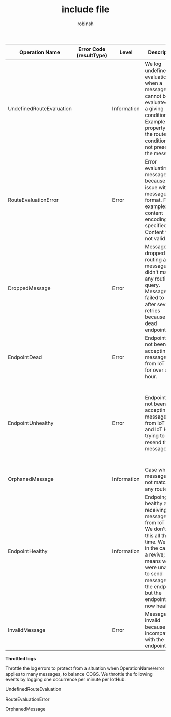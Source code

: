 ﻿---
 title: include file
 description: include file
 services: iot-hub
 author: robinsh
 ms.service: iot-hub
 ms.topic: include
 ms.date: 04/24/2020
 ms.author: robinsh
 ms.custom: include file
---

<!-- operation names for the diag logs for IoT Hub -->


|Operation Name|Error Code (resultType)|Level|Description|Notes|
|------------- |----------|-----|-----------|--------|
|UndefinedRouteEvaluation |   |Information|We log undefined evaluation when a message cannot be evaluated with a giving condition. Example = a property on the route condition is not present in the message.|  |
|RouteEvaluationError|  |Error|Error evaluating message because of an issue with the message format. For example: content encoding not specified. Content type not valid.|This one has many sub-events in the spec doc. For example: routeEvaluationError-Content encoding not specified. routeEvaluationError-ContentType not valid. When this event is logged, we log the exception information with it, which can provide more information for the customer on why the evaluation failed. Examples: Content encoding is not specified in system properties. Error in $body query. Expecting a tags/desired/reported.|
|DroppedMessage|   |Error|Message dropped by routing as message didn't match any routing query. Message failed to send after several retries because of dead endpoint.|   |
|EndpointDead|   |Error|Endpoint has not been accepting messages from IoT Hub for over am hour.|   |
|EndpointUnhealthy|   |Error|Endpoint has not been accepting messages from IoT Hub and IoT Hub is trying to resend the messages.|This one has many sub-events in the spec doc. For example: <br>Endpointunhealthy-internalServerError<br>endpointUnhealthy-authorization error<br>Failure kind (result description field in diagnostic logs) is displayed in the error message, and it comes from the exception message when delivering messages to **an endpoint fails** *failing endpoint?*. For example, for a service bus that ran out of space I got this repro: <br>{ "time": "2019-12-12T03:25:14Z", "resourceId": "/SUBSCRIPTIONS/91D12660-3DEC-467A-BE2A-213B5544DDC0/RESOURCEGROUPS/JUAN-TEST/PROVIDERS/MICROSOFT.DEVICES/IOTHUBS/JUANHUB1", "operationName": "endpointUnhealthy", "category": "Routes", "level": "Error", "resultType": "403004", "resultDescription": "DeviceMaximumQueueDepthExceeded", "properties": "{\"deviceId\":null,\"endpointName\":\"juan-sb-1\",\"messageId\":null,\"details\":\"DeviceMaximumQueueDepthExceeded\",\"routeName\":null,\"statusCode\":\"403\"}", "location": "westus"} |
|OrphanedMessage|   |Information|Case when message does not match to any route|   |
|EndpointHealthy|   |Information|Endpoing is healthy and receiving messages from IoT Hub. We don’t log this all the time. We log it in the case of a revive; this means we were unable to send messages to the endpoint, but the endpoint is now healthy|   |
|InvalidMessage|   |Error|Message is invalid because of incompatibility with the endpoint|    |

**Throttled logs**

Throttle the log errors to protect from a situation when OperationName/error applies to many messages, to balance COGS. We throttle the following events by logging one occurrence per minute per IotHub.

UndefinedRouteEvaluation

RouteEvaluationError

OrphanedMessage